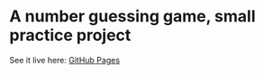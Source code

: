 # A number guessing game, small practice project

See it live here: [GitHub Pages](https://adrianw96.github.io/numberguesser/)

